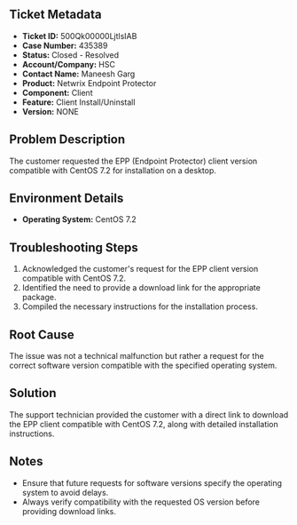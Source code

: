 ## Ticket Metadata
- **Ticket ID:** 500Qk00000LjtlsIAB
- **Case Number:** 435389
- **Status:** Closed - Resolved
- **Account/Company:** HSC
- **Contact Name:** Maneesh Garg
- **Product:** Netwrix Endpoint Protector
- **Component:** Client
- **Feature:** Client Install/Uninstall
- **Version:** NONE

## Problem Description
The customer requested the EPP (Endpoint Protector) client version compatible with CentOS 7.2 for installation on a desktop.

## Environment Details
- **Operating System:** CentOS 7.2

## Troubleshooting Steps
1. Acknowledged the customer's request for the EPP client version compatible with CentOS 7.2.
2. Identified the need to provide a download link for the appropriate package.
3. Compiled the necessary instructions for the installation process.

## Root Cause
The issue was not a technical malfunction but rather a request for the correct software version compatible with the specified operating system.

## Solution
The support technician provided the customer with a direct link to download the EPP client compatible with CentOS 7.2, along with detailed installation instructions.

## Notes
- Ensure that future requests for software versions specify the operating system to avoid delays.
- Always verify compatibility with the requested OS version before providing download links.